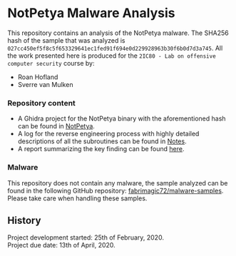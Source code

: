 # NotPetya Malware Analysis

This repository contains an analysis of the NotPetya malware. The SHA256 hash of the sample that was analyzed is `027cc450ef5f8c5f653329641ec1fed91f694e0d229928963b30f6b0d7d3a745`. All the work presented here is produced for the `2IC80 - Lab on offensive computer security` course by:

- Roan Hofland
- Sverre van Mulken

### Repository content

- A Ghidra project for the NotPetya binary with the aforementioned hash can be found in [NotPetya](/NotPetya).
- A log for the reverse engineering process with highly detailed descriptions of all the subroutines can be found in [Notes](/Notes/log.md).
- A report summarizing the key finding can be found [here](/2IC80%20Lab%%20Group%2051.pdf).

### Malware

This repository does not contain any malware, the sample analyzed can be found in the following GitHub repository: [fabrimagic72/malware-samples](https://github.com/fabrimagic72/malware-samples).
Please take care when handling these samples.

## History
Project development started: 25th of February, 2020.    
Project due date: 13th of April, 2020.
